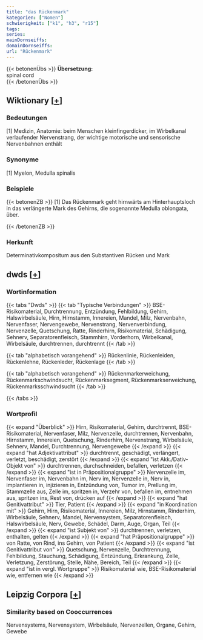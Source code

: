 ```yaml
---
title: "das Rückenmark"
kategorien: ["Nomen"]
schwierigkeit: ["k1", "h3", "r15"]
tags:
series:
mainDornseiffs:
domainDornseiffs:
url: "Rückenmark"
---
```


{{< betonenÜbs >}}
**Übersetzung:**  
spinal cord  
{{< /betonenÜbs >}}

## Wiktionary [[+](https://de.wiktionary.org/wiki/Rückenmark)]

### Bedeutungen
[1] Medizin, Anatomie: beim Menschen kleinfingerdicker, im Wirbelkanal verlaufender Nervenstrang, der wichtige motorische und sensorische Nervenbahnen enthält  

### Synonyme
[1] Myelon, Medulla spinalis  

### Beispiele
{{< betonenZB >}}
[1] Das Rückenmark geht hirnwärts am Hinterhauptsloch in das verlängerte Mark des Gehirns, die sogenannte Medulla oblongata, über.  

{{< /betonenZB >}}
### Herkunft
Determinativkompositum aus den Substantiven Rücken und Mark  



## dwds [[+](https://www.dwds.de/wb/Rückenmark)]

### Wortinformation
{{< tabs "Dwds" >}}
{{< tab "Typische Verbindungen" >}}
BSE-Risikomaterial, Durchtrennung, Entzündung, Fehlbildung, Gehirn, Halswirbelsäule, Hirn, Hirnstamm, Innereien, Mandel, Milz, Nervenbahn, Nervenfaser, Nervengewebe, Nervenstrang, Nervenverbindung, Nervenzelle, Quetschung, Ratte, Rinderhirn, Risikomaterial, Schädigung, Sehnerv, Separatorenfleisch, Stammhirn, Vorderhorn, Wirbelkanal, Wirbelsäule, durchtrennen, durchtrennt
{{< /tab >}}

{{< tab "alphabetisch vorangehend" >}}
Rückenlinie, Rückenleiden, Rückenlehne, Rückenleder, Rückenlage
{{< /tab >}}

{{< tab "alphabetisch vorangehend" >}}
Rückenmarkerweichung, Rückenmarkschwindsucht, Rückenmarksegment, Rückenmarkserweichung, Rückenmarksschwindsucht
{{< /tab >}}

{{< /tabs >}}

### Wortprofil
{{< expand "Überblick" >}} Hirn, Risikomaterial, Gehirn, durchtrennt, BSE-Risikomaterial, Nervenfaser, Milz, Nervenzelle, durchtrennen, Nervenbahn, Hirnstamm, Innereien, Quetschung, Rinderhirn, Nervenstrang, Wirbelsäule, Sehnerv, Mandel, Durchtrennung, Nervengewebe {{< /expand >}}
{{< expand "hat Adjektivattribut" >}} durchtrennt, geschädigt, verlängert, verletzt, beschädigt, zerstört {{< /expand >}}
{{< expand "ist Akk./Dativ-Objekt von" >}} durchtrennen, durchschneiden, befallen, verletzen {{< /expand >}}
{{< expand "ist in Präpositionalgruppe" >}} Nervenzelle im, Nervenfaser im, Nervenbahn im, Nerv im, Nervenzelle in, Nerv in, implantieren in, injizieren in, Entzündung von, Tumor im, Prellung im, Stammzelle aus, Zelle im, spritzen in, Verzehr von, befallen im, entnehmen aus, spritzen ins, Rest von, drücken auf {{< /expand >}}
{{< expand "hat Genitivattribut" >}} Tier, Patient {{< /expand >}}
{{< expand "in Koordination mit" >}} Gehirn, Hirn, Risikomaterial, Innereien, Milz, Hirnstamm, Rinderhirn, Wirbelsäule, Sehnerv, Mandel, Nervensystem, Separatorenfleisch, Halswirbelsäule, Nerv, Gewebe, Schädel, Darm, Auge, Organ, Teil {{< /expand >}}
{{< expand "ist Subjekt von" >}} durchtrennen, verletzen, enthalten, gelten {{< /expand >}}
{{< expand "hat Präpositionalgruppe" >}} von Ratte, von Rind, ins Gehirn, von Patient {{< /expand >}}
{{< expand "ist Genitivattribut von" >}} Quetschung, Nervenzelle, Durchtrennung, Fehlbildung, Stauchung, Schädigung, Entzündung, Erkrankung, Zelle, Verletzung, Zerstörung, Stelle, Nähe, Bereich, Teil {{< /expand >}}
{{< expand "ist in vergl. Wortgruppe" >}} Risikomaterial wie, BSE-Risikomaterial wie, entfernen wie {{< /expand >}}

## Leipzig Corpora [[+](https://corpora.uni-leipzig.de/en/res?word=Rückenmark&corpusId=deu_newscrawl-public_2018)]


### Similarity based on Cooccurrences
Nervensystems, Nervensystem, Wirbelsäule, Nervenzellen, Organe, Gehirn, Gewebe

